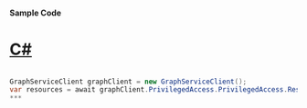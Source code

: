 #### Sample Code
# [C#](#tab/c-sharp)

```C#

GraphServiceClient graphClient = new GraphServiceClient();
var resources = await graphClient.PrivilegedAccess.PrivilegedAccess.Resources.Request().GetAsync();
*** 

```